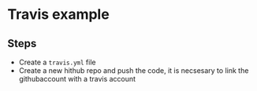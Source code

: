 # Travis example

## Steps

* Create a `travis.yml` file
* Create a new hithub repo and push the code, it is necsesary to link the githubaccount with a travis  account